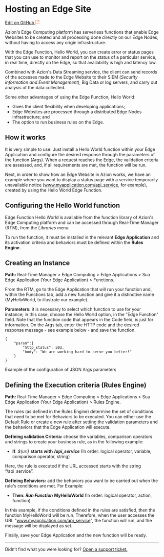 # Hosting an Edge Site

[Edit on GitHub <svg width="14" height="14" xmlns="http://www.w3.org/2000/svg"><g fill="none" stroke="#F3652B"><path d="M4.81.71H.672v11.43H12.1V8.001" stroke-width=".8"/><path d="M6.87.786h5.155V5.94M6.31 6.5L12.026.786"/></g></svg>](https://github.com/aziontech/docs_en/edit/master/use-cases/hosting-edge-site/index.md)

Azion's Edge Computing platform has serverless functions that enable Edge Websites to be created and all processing done directly on our Edge Nodes, without having to access any origin infrastructure. 

With the Edge Function, Hello World, you can create error or status pages that you can use to monitor and report on the status of a particular service, in real time, directly on the Edge, so that availability is high and latency low.

Combined with Azion's Data Streaming service, the client can send records of the accesses made to the Edge Website to their SIEM (_Security information and Event Management_), Big Data or log servers, and carry out analysis of the data collected.

Some other advantages of using the Edge Function, Hello World:

* Gives the client flexibility when developing applications;
* Edge Websites are processed through a distributed Edge Nodes infrastructure; and
* The option to run business rules on the Edge.

## How it works

It is very simple to use: Just install a Hello World function within your Edge Application and configure the desired response through the parameters of the function (Args). When a request reaches the Edge, the validation criteria are assessed, and, if all requirements are met, the function will be run.

Next, in order to show how an Edge Website in Azion works, we have an example where you want to display a status page with a service temporarily unavailable notice (www.myapplication.com/api_service, for example), created by using the Hello World Edge Function. 

## Configuring the Hello World function

Edge Function Hello World is available from the function library of Azion's Edge Computing platform and can be accessed through Real-Time Manager (RTM), from the _Libraries_ menu.

To run the function, it must be installed in the relevant **Edge Application** and its activation criteria and behaviors must be defined within the **Rules Engine**.

## Creating an Instance

**Path:** Real-Time Manager > Edge Computing > Edge Applications > Sua Edge Application (Your Edge Application) > Functions.

From the RTM, go to the Edge Application that will run your function and, within the Functions tab, add a new function and give it a distinctive name (MyHelloWorld, to illustrate our example).

**Parameters:** it is necessary to select which function to use for your instance; in this case, choose the Hello World option, in the "Edge Function" field. Note that the function code that appears in the Code field, is just for information. On the Args tab, enter the HTTP code and the desired response message - see example below - and save the function. 

~~~
{
    "param":{
        "http_status": 503,
        "body": "We are working hard to serve you better!"
    }
}
~~~
Example of the configuration of JSON Args parameters

## Defining the Execution criteria (Rules Engine)

**Path:** Real-Time Manager > Edge Computing > Edge Applications > Sua Edge Application (Your Edge Application) > Rules Engine.

The rules (as defined in the Rules Engine) determine the set of conditions that need to be met for Behaviors to be executed. You can either use the Default Rule or create a new rule after setting the validation parameters and the behaviors that the Edge Application will execute.

**Defining validation Criteria:** choose the variables, comparison operators and strings to create your business rule, as in the following example:

* **If**: _${uri}_ **starts with** ***/api_service***
(In order: logical operator, variable, comparison operator, string)

Here, the rule is executed if the URL accessed starts with the string “/api_service”.

**Defining Behaviors:** add the behaviors you want to be carried out when the rule's conditions are met. For Example:

* **Then**: ***Run Function*** **MyHelloWorld**
(In order: logical operator, action, function)

In this example, if the conditions defined in the rules are satisfied, then the function MyHelloWorld will be run. Therefore, when the user accesses the URL "www.myapplication.com/api_service", the function will run, and the message will be displayed as set.

Finally, save your Edge Application and the new function will be ready. 

---

Didn’t find what you were looking for? [Open a support ticket.](https://tickets.azion.com/)